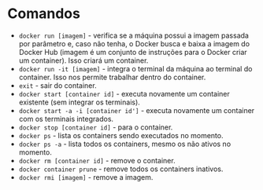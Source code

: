 # Comandos
- `docker run [imagem]` - verifica se a máquina possui a imagem passada por parâmetro e, caso não tenha, o Docker busca e baixa a imagem do Docker Hub (imagem é um conjunto de instruções para o Docker criar um container). Isso criará um container.
- `docker run -it [imagem]` - integra o terminal da máquina ao terminal do container. Isso nos permite trabalhar dentro do container.
- `exit` - sair do container.
- `docker start [container id]` - executa novamente um container existente (sem integrar os terminais).
- `docker start -a -i [container id']` - executa novamente um container com os terminais integrados.
- `docker stop [container id]` - para o container.
- `docker ps` - lista os containers sendo executados no momento.
- `docker ps -a` - lista todos os containers, mesmo os não ativos no momento.
- `docker rm [container id]` - remove o container.
- `docker container prune` - remove todos os containers inativos.
- `docker rmi [imagem]` - remove a imagem.
